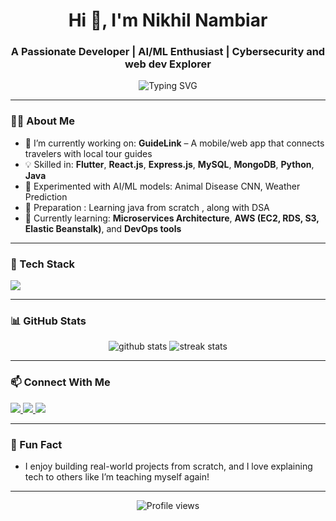<h1 align="center">Hi 👋, I'm Nikhil Nambiar</h1>
<h3 align="center">A Passionate Developer | AI/ML Enthusiast | Cybersecurity and web dev Explorer</h3>

<p align="center">
  <img src="https://readme-typing-svg.herokuapp.com?font=Fira+Code&pause=1000&color=F76900&center=true&vCenter=true&lines=Welcome+to+my+GitHub!;Explore+my+projects+and+skills." alt="Typing SVG" />
</p>


---

### 👨‍💻 About Me

- 🌱 I’m currently working on: **GuideLink** – A mobile/web app that connects travelers with local tour guides  
- 💡 Skilled in: **Flutter**, **React.js**, **Express.js**, **MySQL**, **MongoDB**, **Python**, **Java**  
- 🤖 Experimented with AI/ML models:  Animal Disease CNN, Weather Prediction  
- 🔐 Preparation : Learning java from scratch , along with DSA   
- 🧠 Currently learning: **Microservices Architecture**, **AWS (EC2, RDS, S3, Elastic Beanstalk)**, and **DevOps tools**

---

### 🧰 Tech Stack

<p align="left">
  <img src="https://skillicons.dev/icons?i=flutter,react,nodejs,express,html,css,js,java,python,mysql,mongodb,git,github,vscode,aws" />
</p>

---

### 📊 GitHub Stats

<p align="center">
  <img src="https://github-readme-stats.vercel.app/api?username=NikhilNambiar-0109&show_icons=true&theme=radical" alt="github stats" />
  <img src="https://github-readme-streak-stats.herokuapp.com/?user=NikhilNambiar-0109&theme=radical" alt="streak stats" />
</p>

---

### 📫 Connect With Me

<p align="left">
  <a href="https://linkedin.com/in/nikhil-nambiar-0109" target="_blank">
    <img src="https://img.shields.io/badge/LinkedIn-blue?style=for-the-badge&logo=linkedin&logoColor=white" />
  </a>
  <a href="mailto:nikhilnambiar0109@gmail.com" target="_blank">
    <img src="https://img.shields.io/badge/Gmail-D14836?style=for-the-badge&logo=gmail&logoColor=white" />
  </a>
  <a href="https://github.com/NikhilNambiar-0109" target="_blank">
    <img src="https://img.shields.io/badge/GitHub-100000?style=for-the-badge&logo=github&logoColor=white" />
  </a>
</p>

---

### 🧠 Fun Fact

- I enjoy building real-world projects from scratch, and I love explaining tech to others like I’m teaching myself again!

---

<!-- Visitor badge -->
<p align="center">
  <img src="https://komarev.com/ghpvc/?username=NikhilNambiar-0109&label=Profile+Views&color=brightgreen&style=flat" alt="Profile views" />
</p>
